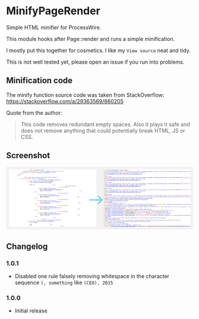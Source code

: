 # MinifyPageRender
Simple HTML minifier for ProcessWire.

This module hooks after Page::render and runs a simple minification. 

I mostly put this together for cosmetics. I like my `View source` neat and tidy.

This is not well tested yet, please open an issue if you run into problems.

## Minification code

The minify function source code was taken from StackOverflow:
https://stackoverflow.com/a/29363569/860205

Quote from the author: 

> This code removes redundant empty spaces. 
> Also it plays it safe and does not remove anything that could potentially break HTML, JS or CSS.

## Screenshot

![Alt text](https://raw.githubusercontent.com/timohausmann/MinifyPageRender/main/screenshot.png "Screenshot of removed whitespace")

## Changelog

### 1.0.1

* Disabled one rule falsely removing whitespace in the character sequence `), something` like `(CEO), 2015`

### 1.0.0

* Initial release